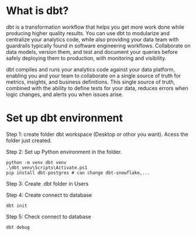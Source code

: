 # What is dbt?


dbt is a transformation workflow that helps you get more work done while producing higher quality results. You can use dbt to modularize and centralize your analytics code, while also providing your data team with guardrails typically found in software engineering workflows. Collaborate on data models, version them, and test and document your queries before safely deploying them to production, with monitoring and visibility.


dbt compiles and runs your analytics code against your data platform, enabling you and your team to collaborate on a single source of truth for metrics, insights, and business definitions. This single source of truth, combined with the ability to define tests for your data, reduces errors when logic changes, and alerts you when issues arise.


# Set up dbt environment

Step 1: create folder dbt workspace (Desktop or othor you want). Acess the folder just created.

Step 2: Set up Python environment in the folder.
   ```
   python -m venv dbt venv
   .\dbt_venv\Scripts\Activate.ps1
   pip install dbt-postgres # can change dbt-snowflake,...
   ```


Step 3: Create .dbt folder in Users


Step 4: Create connect to database
  ```
  dbt init
  ```


Step 5: Check connect to database
  ```
  dbt debug
  ```
